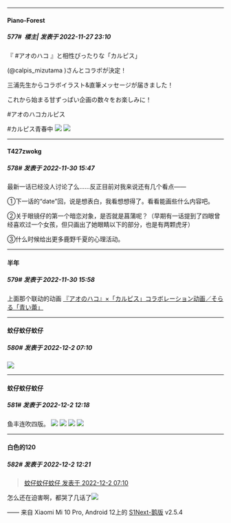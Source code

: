 

*****

####  Piano-Forest  
##### 577#         楼主| 发表于 2022-11-27 23:10

『 #アオのハコ 』と相性ぴったりな「カルピス」

(@calpis_mizutama )さんとコラボが決定！

三浦先生からコラボイラスト&amp;直筆メッセージが届きました！

これから始まる甘ずっぱい企画の数々をお楽しみに！

#アオのハコカルピス

#カルピス青春中
<img src="https://p.sda1.dev/8/8a17812322853ffa4b5b63e52b44fd55/20221127_230806.jpg" referrerpolicy="no-referrer">
<img src="https://p.sda1.dev/8/f99095e2eacd5a6e23f9bd414bd6df0c/20221127_230816.jpg" referrerpolicy="no-referrer">



*****

####  T427zwokg  
##### 578#       发表于 2022-11-30 15:47

最新一话已经没人讨论了么......反正目前对我来说还有几个看点——

①下一话的“date”回，说是想表白，我看想想得了。看看能画些什么内容吧。

②关于眼镜仔的第一个暗恋对象，是否就是菖蒲呢？（早期有一话提到了四眼曾经喜欢过一个女孩，但只画出了她眼睛以下的部分，也是有两颗虎牙）

③什么时候给出更多鹿野千夏的心理活动。



*****

####  半年  
##### 579#       发表于 2022-11-30 15:58

上面那个联动的动画
[『アオのハコ』×「カルピス」コラボレーション动画／そらる「青い蕾」](https://www.youtube.com/watch?v=7UbXQsM4Bkc)



*****

####  蚊仔蚊仔蚊仔  
##### 580#       发表于 2022-12-2 07:10

<img src="https://p.sda1.dev/8/bef1e8a733e5f60ef26a949700ea0dd5/1112835199ae7a73.jpg" referrerpolicy="no-referrer">



*****

####  蚊仔蚊仔蚊仔  
##### 581#       发表于 2022-12-2 12:18

鱼丰连吹四版。
<img src="https://p.sda1.dev/8/9300a57ea8af5ba7bb362bad6bf8cab1/CMP_20221202121239924.jpg" referrerpolicy="no-referrer">
<img src="https://p.sda1.dev/8/08a45659f42a848fecf31d05c7bc775c/CMP_20221202121240028.jpg" referrerpolicy="no-referrer">
<img src="https://p.sda1.dev/8/ecca467be6dc761de8baafd5f7d6078f/CMP_20221202121240113.jpg" referrerpolicy="no-referrer">
<img src="https://p.sda1.dev/8/e55cc480e079a32d98e46c94d35684cf/CMP_20221202121240197.jpg" referrerpolicy="no-referrer">



*****

####  白色的120  
##### 582#       发表于 2022-12-2 12:21

<blockquote><a href="httphttps://bbs.saraba1st.com/2b/forum.php?mod=redirect&amp;goto=findpost&amp;pid=58717408&amp;ptid=1997993" target="_blank">蚊仔蚊仔蚊仔 发表于 2022-12-2 07:10</a></blockquote>
怎么还在迫害啊，都哭了几话了<img src="https://static.saraba1st.com/image/smiley/face2017/134.png" referrerpolicy="no-referrer">

—— 来自 Xiaomi Mi 10 Pro, Android 12上的 [S1Next-鹅版](https://github.com/ykrank/S1-Next/releases) v2.5.4

